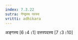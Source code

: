 ```yaml
---
index: 7.3.22
sutra: नेन्द्रस्य परस्य
vritti: adhikara
---
```


 अङ्गस्य [6।4।1]  उत्तरपदस्य [7।3।10] 